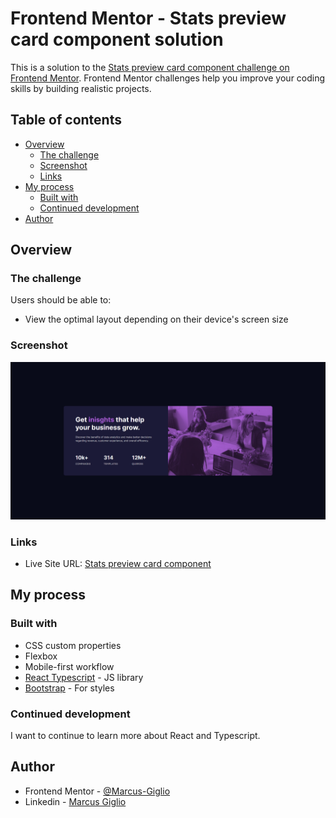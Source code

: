 # Frontend Mentor - Stats preview card component solution

This is a solution to the [Stats preview card component challenge on Frontend Mentor](https://www.frontendmentor.io/challenges/stats-preview-card-component-8JqbgoU62). Frontend Mentor challenges help you improve your coding skills by building realistic projects.

## Table of contents

- [Overview](#overview)
  - [The challenge](#the-challenge)
  - [Screenshot](#screenshot)
  - [Links](#links)
- [My process](#my-process)
  - [Built with](#built-with)
  - [Continued development](#continued-development)
- [Author](#author)

## Overview

### The challenge

Users should be able to:

- View the optimal layout depending on their device's screen size

### Screenshot

![](./src/assets/Screenshot.png)

### Links

- Live Site URL: [Stats preview card component](https://03-stats-preview-card-component.vercel.app/)

## My process

### Built with

- CSS custom properties
- Flexbox
- Mobile-first workflow
- [React Typescript](https://www.typescriptlang.org/docs/handbook/react.html) - JS library
- [Bootstrap](https://getbootstrap.com/docs/5.2/getting-started/introduction/) - For styles

### Continued development

I want to continue to learn more about React and Typescript.

## Author

- Frontend Mentor - [@Marcus-Giglio](https://www.frontendmentor.io/profile/Marcus-Giglio)
- Linkedin - [Marcus Giglio](https://www.linkedin.com/in/marcus-g-514b51175/)
